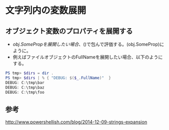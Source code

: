 ﻿# 文字列内の変数展開

## オブジェクト変数のプロパティを展開する

- $obj.SomeProp を展開したい場合、$()で包んで評価する。$($obj.SomeProp)にように。
- 例えばファイルオブジェクトのFullNameを展開したい場合、以下のようにする。

```powershell
PS tmp> $dirs = dir .
PS tmp> $dirs | % { "DEBUG: $($_.FullName)"  }
DEBUG: C:\tmp\bar
DEBUG: C:\tmp\baz
DEBUG: C:\tmp\foo
```

## 参考
http://www.powershellish.com/blog/2014-12-09-strings-expansion
